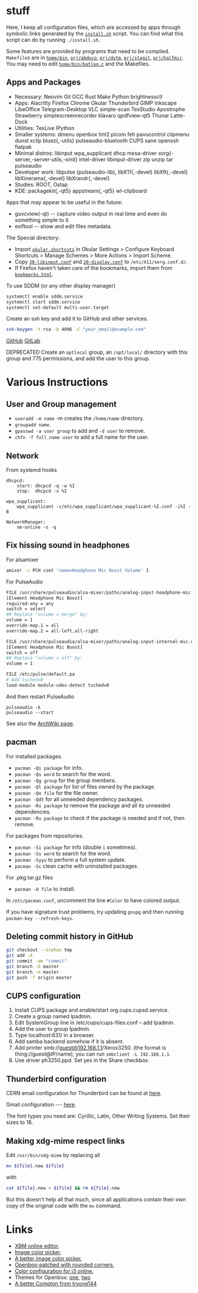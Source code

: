 # stuff

Here, I keep all configuration files, which are accessed by apps through symbolic links generated by the [`install.sh`](install.sh) script. You can find what this script can do by running `./install.sh`.

Some features are provided by programs that need to be compiled. `Makefile`s are in [`home/bin`](home/bin/Makefile), [`prj/abduco`](prj/abduco/Makefile), [`prj/dvtm`](prj/dvtm/Makefile), [`prj/stagit`](prj/stagit/Makefile), [`prj/halfmir`](prj/halfmir/Makefile). You may need to edit [`home/bin/batlog.c`](home/bin/batlog.c) and the Makefiles.


## Apps and Packages

- Necessary: Neovim Git GCC Rust Make Python brightnessctl
- Apps: Alacritty Firefox Chrome Okular Thunderbird GIMP Inkscape LibeOffice Telegram-Desktop VLC simple-scan TexStudio Apostrophe Strawberry simplescreenrecorder klavaro qpdfview-qt5 Thunar Latte-Dock
- Utilities: TexLive IPython
- Smaller systems: dmenu openbox tint2 picom feh pavucontrol clipmenu dunst xclip bluez{,-utils} pulseaudio-bluetooth CUPS sane openssh flatpak
- Minimal distros: libinput wpa\_supplicant dhcp mesa-driver xorg{-server,-server-utils,-xinit} intel-driver libinput-driver zip unzip tar pulseaudio
- Developer work: libpulse (pulseaudio-lib), libX11{,-devel} libXft{,-devel} libXinerama{,-devel} libXrandr{,-devel}
- Studies: ROOT, Ostap
- KDE: packagekit{,-qt5} appstream{,-qt5} wl-clipboard

Apps that may appear to be useful in the future:

- guvcview(-qt) -- capture video output in real time and even do something simple to it.
- exiftool -- show and edit files metadata.

The Special directory:
- Import [`okular.shortcuts`](Special/okular.shortcuts) in Okular Settings > Configure Keyboard Shortcuts > Manage Schemes > More Actions > Import Scheme.
- Copy [`30-libinput.conf`](Special/30-libinput.conf) and [`20-display.conf`](Special/20-display.conf) to `/etc/X11/xorg.conf.d/`.
- If Firefox haven't taken care of the bookmarks, import them from [`bookmarks.html`](Special/bookmarks.html).

To use SDDM (or any other display manager)
``` bash
systemctl enable sddm.service
systemctl start sddm.service
systemctl set-default multi-user.target
```

Create an ssh key and add it to GitHub and other services.
``` bash
ssh-keygen -t rsa -b 4096 -C "your_email@example.com"
```

[GitHub](https://docs.github.com/en/github/authenticating-to-github/adding-a-new-ssh-key-to-your-github-account)
[GitLab](https://docs.gitlab.com/ee/ssh/#adding-an-ssh-key-to-your-gitlab-account)

DEPRECATED
Create an `optlocal` group, an `/opt/local/` directory with this group and 775 permissions, and add the user to this group.


# Various Instructions
## User and Group management
- `useradd -m name` -m creates the `/home/name` directory.
- `groupadd name`.
- `gpasswd -a user group` to add and `-d user` to remove.
- `chfn -f full_name user` to add a full name for the user.

## Network
From systemd hooks

```
dhcpcd:
    start: dhcpcd -q -w %I
    stop:  dhcpcd -x %I

wpa_supplicant:
    wpa_supplicant -c/etc/wpa_supplicant/wpa_supplicant-%I.conf -i%I -B

NetworkManager:
    nm-online -s -q
```

## Fix hissing sound in headphones
For alsamixer
``` bash
amixer -c PCH cset 'name=Headphone Mic Boost Volume' 1
```
For PulseAudio
``` bash
FILE /usr/share/pulseaudio/alsa-mixer/paths/analog-input-headphone-mic.conf
[Element Headphone Mic Boost]
required-any = any
switch = select
## Replace "volume = merge" by:
volume = 1
override-map.1 = all
override-map.2 = all-left,all-right

FILE /usr/share/pulseaudio/alsa-mixer/paths/analog-input-internal-mic.conf
[Element Headphone Mic Boost]
switch = off
## Replace "volume = off" by:
volume = 1

FILE /etc/pulse/default.pa
# Add tsched=0
load-module module-udev-detect tsched=0
```
And then restart PulseAudio
```
pulseaudio -k
pulseaudio --start
```

See also the [ArchWiki page](https://wiki.archlinux.org/index.php/PulseAudio/Troubleshooting#Static_noise_when_using_headphones).

## pacman
For installed packages.

- `pacman -Qi package` for info.
- `pacman -Qs word` to search for the word.
- `pacman -Qg group` for the group members.
- `pacman -Ql package` for list of files owned by the package.
- `pacman -Qo file` for the file owner.
- `pacman -Qdt` for all unneeded dependency packages.
- `pacman -Rs package` to remove the package and all its unneeded dependencies.
- `pacman -Ru package` to check if the package is needed and if not, then remove.

For packages from repositories.

- `pacman -Si package` for info (double `i` sometimes).
- `pacman -Ss word` to search for the word.
- `pacman -Syyu` to perform a full system update.
- `pacman -Sc` clean cache with uninstalled packages.

For .pkg.tar.gz files

- `pacman -U file` to install.

In `/etc/pacman.conf`, uncomment the line `#Color` to have colored output.

If you have signature trust problems, try updating `gnupg` and then running `pacman-key --refresh-keys`.


## Deleting commit history in GitHub
``` bash
git checkout --orphan tmp
git add -A
git commit -am "commit"
git branch -D master
git branch -m master
git push -f origin master
```

## CUPS configuration
1. Install CUPS package and enable/start org.cups.cupsd.service.
1. Create a group named lpadmin.
1. Edit SystemGroup line in /etc/cups/cups-files.conf – add lpadmin.
1. Add the user to group lpadmin.
1. Type localhost:631/ in a browser.
1. Add samba backend somehow if it is absent.
1. Add printer smb://guest@192.168.1.1/Xerox3250. (the format is thing://guest@IP/name), you can run `smbclient -L 192.168.1.1`.
1. Use driver ph3250.ppd. Set yes in the Share checkbox.

## Thunderbird configuration
CERN email configuration for Thunderbird can be found at [here](https://espace.cern.ch/mmmservices-help/AccessingYourMailbox/Thunderbird/Pages/Configuration-(Thunderbird-31).aspx).

Gmail configuration --- [here](https://support.google.com/mail/answer/78892?hl=en#zippy=%2Cthunderbird).

The font types you need are: Cyrillic, Latin, Other Writing Systems. Set their sizes to 18.

## Making xdg-mime respect links
Edit `/usr/bin/xdg-mime` by replacing all
``` bash
mv ${file}.new ${file}
```
with
``` bash
cat ${file}.new > ${file} && rm ${file}.new
```
But this doesn't help all that much, since all applications contain their own copy of the original code with the `mv` command.

# Links
- [XBM online editor](https://xbm.jazzychad.net/),
- [Image color picker](https://html-color-codes.info/colors-from-image/),
- [A better image color picker](https://image-color.com/),
- [Openbox-patched with rounded corners](https://github.com/dylanaraps/openbox-patched),
- [Color configuration for i3 online](https://thomashunter.name/i3-configurator/),
- Themes for Openbox: [one](https://github.com/fikriomar16/OBTheme-Collections), [two](https://github.com/addy-dclxvi/openbox-theme-collections)
- [A better Compton from tryone144](https://github.com/tryone144/compton)




